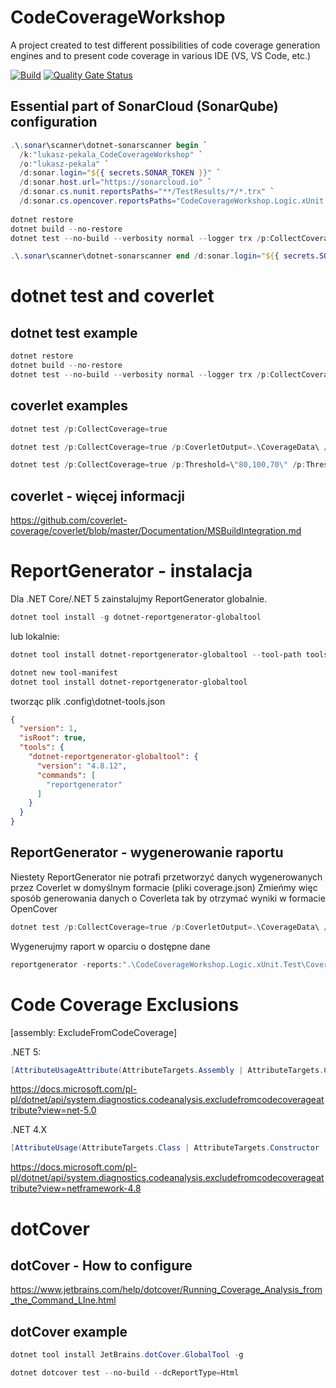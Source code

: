 # CodeCoverageWorkshop
A project created to test different possibilities of code coverage generation engines and to present code coverage in various IDE (VS, VS Code, etc.)

[![Build](https://github.com/lukasz-pekala/CodeCoverageWorkshop/actions/workflows/dotnet.yml/badge.svg)](https://github.com/lukasz-pekala/CodeCoverageWorkshop/actions/workflows/dotnet.yml)
[![Quality Gate Status](https://sonarcloud.io/api/project_badges/measure?project=lukasz-pekala_CodeCoverageWorkshop&metric=alert_status)](https://sonarcloud.io/dashboard?id=lukasz-pekala_CodeCoverageWorkshop)


## Essential part of SonarCloud (SonarQube) configuration
```powershell
.\.sonar\scanner\dotnet-sonarscanner begin `
  /k:"lukasz-pekala_CodeCoverageWorkshop" `
  /o:"lukasz-pekala" `
  /d:sonar.login="${{ secrets.SONAR_TOKEN }}" `
  /d:sonar.host.url="https://sonarcloud.io" `
  /d:sonar.cs.nunit.reportsPaths="**/TestResults/*/*.trx" `
  /d:sonar.cs.opencover.reportsPaths="CodeCoverageWorkshop.Logic.xUnit.Test/CoverageData/coverage.opencover.xml,CodeCoverageWorkshop.Logic.NUnit.Test/CoverageData/coverage.opencover.xml" `   /d:sonar.coverage.exclusions="**/*.conf.js,**/*.spec.ts,**/*.html,**/wwwroot/**/*,**/obj/**,**/bin/**,**/.git/**,**/package.json,**/angular.json,**/appsettings*json,**/node_modules/**,**/Upgrades/Migrations/**"
  
dotnet restore
dotnet build --no-restore
dotnet test --no-build --verbosity normal --logger trx /p:CollectCoverage=true /p:CoverletOutput=.\CoverageData\ /p:CoverletOutputFormat=opencover

.\.sonar\scanner\dotnet-sonarscanner end /d:sonar.login="${{ secrets.SONAR_TOKEN }}" 
```

# dotnet test and coverlet

## dotnet test example

```powershell
dotnet restore
dotnet build --no-restore
dotnet test --no-build --verbosity normal --logger trx /p:CollectCoverage=true /p:CoverletOutput=.\CoverageData\ /p:CoverletOutputFormat=opencover
```

## coverlet examples
```powershell
dotnet test /p:CollectCoverage=true
```
```powershell
dotnet test /p:CollectCoverage=true /p:CoverletOutput=.\CoverageData\ /p:CoverletOutputFormat=opencover
```
```powershell
dotnet test /p:CollectCoverage=true /p:Threshold=\"80,100,70\" /p:ThresholdType=\"line,branch,method\"
```

## coverlet - więcej informacji
https://github.com/coverlet-coverage/coverlet/blob/master/Documentation/MSBuildIntegration.md


# ReportGenerator - instalacja

Dla .NET Core/.NET 5 zainstalujmy ReportGenerator globalnie. 

```powershell
dotnet tool install -g dotnet-reportgenerator-globaltool
```

lub lokalnie:

```powershell
dotnet tool install dotnet-reportgenerator-globaltool --tool-path tools

dotnet new tool-manifest
dotnet tool install dotnet-reportgenerator-globaltool
```

tworząc plik .config\dotnet-tools.json

```json
{
  "version": 1,
  "isRoot": true,
  "tools": {
    "dotnet-reportgenerator-globaltool": {
      "version": "4.8.12",
      "commands": [
        "reportgenerator"
      ]
    }
  }
}
```

## ReportGenerator - wygenerowanie raportu
Niestety ReportGenerator nie potrafi przetworzyć danych wygenerowanych przez Coverlet w domyślnym formacie (pliki coverage.json)
Zmieńmy więc sposób generowania danych o Coverleta tak by otrzymać wyniki w formacie OpenCover

```powershell
dotnet test /p:CollectCoverage=true /p:CoverletOutput=.\CoverageData\ /p:CoverletOutputFormat=opencover
```

Wygenerujmy raport w oparciu o dostępne dane

```powershell
reportgenerator -reports:".\CodeCoverageWorkshop.Logic.xUnit.Test\CoverageData\coverage.opencover.xml;.\CodeCoverageWorkshop.Logic.NUnit.Test\CoverageData\coverage.opencover.xml" -targetdir:.\CoverageReports -reporttypes:"Html;HtmlSummary;MarkdownSummary;TeamCitySummary"
```

# Code Coverage Exclusions
[assembly: ExcludeFromCodeCoverage]

.NET 5:
```C#
[AttributeUsageAttribute(AttributeTargets.Assembly | AttributeTargets.Class | AttributeTargets.Struct | AttributeTargets.Constructor | AttributeTargets.Method | AttributeTargets.Property | AttributeTargets.Event, Inherited = false, AllowMultiple = false)]
```
https://docs.microsoft.com/pl-pl/dotnet/api/system.diagnostics.codeanalysis.excludefromcodecoverageattribute?view=net-5.0

.NET 4.X
```C#
[AttributeUsage(AttributeTargets.Class | AttributeTargets.Constructor | AttributeTargets.Event | AttributeTargets.Method | AttributeTargets.Property | AttributeTargets.Struct, AllowMultiple = false, Inherited = false)]
```
https://docs.microsoft.com/pl-pl/dotnet/api/system.diagnostics.codeanalysis.excludefromcodecoverageattribute?view=netframework-4.8

# dotCover
## dotCover - How to configure
https://www.jetbrains.com/help/dotcover/Running_Coverage_Analysis_from_the_Command_LIne.html

## dotCover example
```powershell
dotnet tool install JetBrains.dotCover.GlobalTool -g
```

```powershell
dotnet dotcover test --no-build --dcReportType=Html
```
